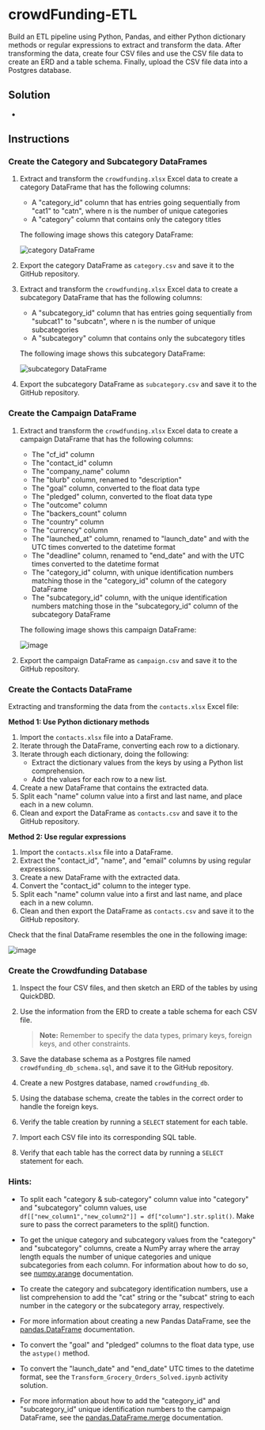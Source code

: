 # crowdFunding-ETL

Build an ETL pipeline using Python, Pandas, and either Python dictionary methods or regular expressions to extract and transform the data. After transforming the data, create four CSV files and use the CSV file data to create an ERD and a table schema. Finally, upload the CSV file data into a Postgres database.

## Solution
-

## Instructions

### Create the Category and Subcategory DataFrames

1. Extract and transform the `crowdfunding.xlsx` Excel data to create a category DataFrame that has the following columns:
   - A "category_id" column that has entries going sequentially from "cat1" to "catn", where n is the number of unique categories
   - A "category" column that contains only the category titles

   The following image shows this category DataFrame:

   ![category DataFrame](https://github.com/user-attachments/assets/de61fa52-46d0-4c61-9a85-8e4c421973c3)

3. Export the category DataFrame as `category.csv` and save it to the GitHub repository.

4. Extract and transform the `crowdfunding.xlsx` Excel data to create a subcategory DataFrame that has the following columns:
   - A "subcategory_id" column that has entries going sequentially from "subcat1" to "subcatn", where n is the number of unique subcategories
   - A "subcategory" column that contains only the subcategory titles

   The following image shows this subcategory DataFrame:

   ![subcategory DataFrame](https://github.com/user-attachments/assets/168e7a0a-7d94-4cfe-9a3d-d137c7a7722f)

6. Export the subcategory DataFrame as `subcategory.csv` and save it to the GitHub repository.

### Create the Campaign DataFrame

1. Extract and transform the `crowdfunding.xlsx` Excel data to create a campaign DataFrame that has the following columns:
   - The "cf_id" column
   - The "contact_id" column
   - The "company_name" column
   - The "blurb" column, renamed to "description"
   - The "goal" column, converted to the float data type
   - The "pledged" column, converted to the float data type
   - The "outcome" column
   - The "backers_count" column
   - The "country" column
   - The "currency" column
   - The "launched_at" column, renamed to "launch_date" and with the UTC times converted to the datetime format
   - The "deadline" column, renamed to "end_date" and with the UTC times converted to the datetime format
   - The "category_id" column, with unique identification numbers matching those in the "category_id" column of the category DataFrame
   - The "subcategory_id" column, with the unique identification numbers matching those in the "subcategory_id" column of the subcategory DataFrame

   The following image shows this campaign DataFrame:

   ![image](https://github.com/user-attachments/assets/4ba867bb-4625-4160-9b47-4c3c76aeb695)


2. Export the campaign DataFrame as `campaign.csv` and save it to the GitHub repository.

### Create the Contacts DataFrame

Extracting and transforming the data from the `contacts.xlsx` Excel file:

**Method 1: Use Python dictionary methods**
1. Import the `contacts.xlsx` file into a DataFrame.
2. Iterate through the DataFrame, converting each row to a dictionary.
3. Iterate through each dictionary, doing the following:
   - Extract the dictionary values from the keys by using a Python list comprehension.
   - Add the values for each row to a new list.
4. Create a new DataFrame that contains the extracted data.
5. Split each "name" column value into a first and last name, and place each in a new column.
6. Clean and export the DataFrame as `contacts.csv` and save it to the GitHub repository.

**Method 2: Use regular expressions**
1. Import the `contacts.xlsx` file into a DataFrame.
2. Extract the "contact_id", "name", and "email" columns by using regular expressions.
3. Create a new DataFrame with the extracted data.
4. Convert the "contact_id" column to the integer type.
5. Split each "name" column value into a first and last name, and place each in a new column.
6. Clean and then export the DataFrame as `contacts.csv` and save it to the GitHub repository.

Check that the final DataFrame resembles the one in the following image:

![image](https://github.com/user-attachments/assets/3116fd0a-7cca-4347-bc0d-bfe882e97670)

### Create the Crowdfunding Database

1. Inspect the four CSV files, and then sketch an ERD of the tables by using QuickDBD.

2. Use the information from the ERD to create a table schema for each CSV file.
   > **Note:** Remember to specify the data types, primary keys, foreign keys, and other constraints.

3. Save the database schema as a Postgres file named `crowdfunding_db_schema.sql`, and save it to the GitHub repository.

4. Create a new Postgres database, named `crowdfunding_db`.

5. Using the database schema, create the tables in the correct order to handle the foreign keys.

6. Verify the table creation by running a `SELECT` statement for each table.

7. Import each CSV file into its corresponding SQL table.

8. Verify that each table has the correct data by running a `SELECT` statement for each.

### Hints:

- To split each "category & sub-category" column value into "category" and "subcategory" column values, use `df[["new_column1","new_column2"]] = df["column"].str.split()`. Make sure to pass the correct parameters to the split() function.

- To get the unique category and subcategory values from the "category" and "subcategory" columns, create a NumPy array where the array length equals the number of unique categories and unique subcategories from each column. For information about how to do so, see [numpy.arange](https://numpy.org/doc/stable/reference/generated/numpy.arange.html) documentation.

- To create the category and subcategory identification numbers, use a list comprehension to add the "cat" string or the "subcat" string to each number in the category or the subcategory array, respectively.

- For more information about creating a new Pandas DataFrame, see the [pandas.DataFrame](https://pandas.pydata.org/pandas-docs/stable/reference/api/pandas.DataFrame.html) documentation.

- To convert the "goal" and "pledged" columns to the float data type, use the `astype()` method.

- To convert the "launch_date" and "end_date" UTC times to the datetime format, see the `Transform_Grocery_Orders_Solved.ipynb` activity solution.

- For more information about how to add the "category_id" and "subcategory_id" unique identification numbers to the campaign DataFrame, see the [pandas.DataFrame.merge](https://pandas.pydata.org/pandas-docs/stable/reference/api/pandas.DataFrame.merge.html) documentation.
